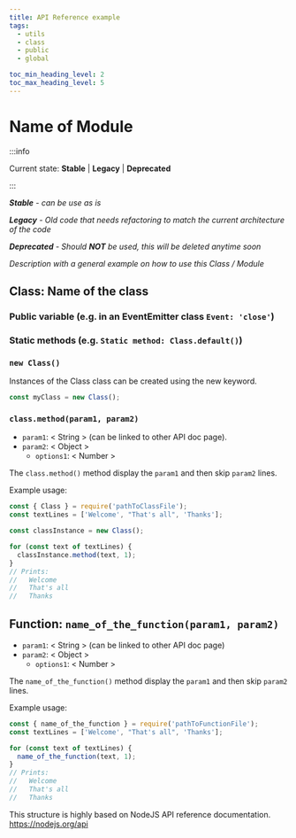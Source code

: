 ```yaml
---
title: API Reference example
tags:
  - utils
  - class
  - public
  - global

toc_min_heading_level: 2
toc_max_heading_level: 5
---
```


# Name of Module

:::info

Current state: **Stable** | **Legacy** | **Deprecated**

:::

_**Stable** - can be use as is_

_**Legacy** - Old code that needs refactoring to match the current architecture of the code_

_**Deprecated** - Should **NOT** be used, this will be deleted anytime soon_

_Description with a general example on how to use this Class / Module_

## Class: Name of the class

### Public variable (e.g. in an EventEmitter class `Event: 'close'`)

### Static methods (e.g. `Static method: Class.default()`)

### `new Class()`

Instances of the Class class can be created using the new keyword.

```javascript
const myClass = new Class();
```

### `class.method(param1, param2)`

- `param1`: &lt; String &gt; (can be linked to other API doc page).
- `param2`: &lt; Object &gt;
  - `options1`: &lt; Number &gt;

The `class.method()` method display the `param1` and then skip `param2` lines.

Example usage:

```javascript
const { Class } = require('pathToClassFile');
const textLines = ['Welcome', "That's all", 'Thanks'];

const classInstance = new Class();

for (const text of textLines) {
  classInstance.method(text, 1);
}
// Prints:
//   Welcome
//   That's all
//   Thanks
```

## Function: `name_of_the_function(param1, param2)`

- `param1`: &lt; String &gt; (can be linked to other API doc page)
- `param2`: &lt; Object &gt;
  - `options1`: &lt; Number &gt;

The `name_of_the_function()` method display the `param1` and then skip `param2` lines.

Example usage:

```javascript
const { name_of_the_function } = require('pathToFunctionFile');
const textLines = ['Welcome', "That's all", 'Thanks'];

for (const text of textLines) {
  name_of_the_function(text, 1);
}
// Prints:
//   Welcome
//   That's all
//   Thanks
```

This structure is highly based on NodeJS API reference documentation. https://nodejs.org/api
